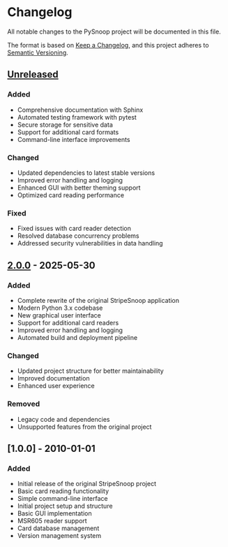 # Changelog

All notable changes to the PySnoop project will be documented in this file.

The format is based on [Keep a Changelog](https://keepachangelog.com/en/1.0.0/),
and this project adheres to [Semantic Versioning](https://semver.org/spec/v2.0.0.html).

## [Unreleased]

### Added

- Comprehensive documentation with Sphinx
- Automated testing framework with pytest
- Secure storage for sensitive data
- Support for additional card formats
- Command-line interface improvements

### Changed

- Updated dependencies to latest stable versions
- Improved error handling and logging
- Enhanced GUI with better theming support
- Optimized card reading performance

### Fixed

- Fixed issues with card reader detection
- Resolved database concurrency problems
- Addressed security vulnerabilities in data handling

## [2.0.0] - 2025-05-30

### Added

- Complete rewrite of the original StripeSnoop application
- Modern Python 3.x codebase
- New graphical user interface
- Support for additional card readers
- Improved error handling and logging
- Automated build and deployment pipeline

### Changed

- Updated project structure for better maintainability
- Improved documentation
- Enhanced user experience

### Removed

- Legacy code and dependencies
- Unsupported features from the original project

## [1.0.0] - 2010-01-01

### Added

- Initial release of the original StripeSnoop project
- Basic card reading functionality
- Simple command-line interface
- Initial project setup and structure
- Basic GUI implementation
- MSR605 reader support
- Card database management
- Version management system

[Unreleased]: https://github.com/Nsfr750/PySnoop/compare/v2.0.0...HEAD
[2.0.0]: https://github.com/Nsfr750/PySnoop/releases/tag/v2.0.0
